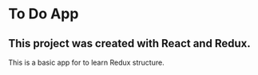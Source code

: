 # To Do App 

## This project was created with React and Redux. 

This is a basic app for to learn Redux structure.